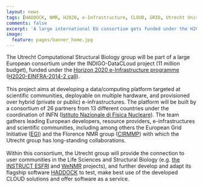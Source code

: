 ```yaml
---
layout: news
tags: [HADDOCK, NMR, H2020, e-Infrastructure, CLOUD, GRID, Utrecht University]
comments: false
excerpt: 'A large international EU consortium gets funded under the H2020 eInfrastructure programme to develop CLOUD eScience solutions.'
image:
  feature: pages/banner_home.jpg
---
```

The Utrecht Computational Structural Biology group will be part of a large European consortium under the INDIGO-DataCLoud project (11 million budget), funded under the [Horizon 2020 e-Infrastructure programme](http://ec.europa.eu/programmes/horizon2020/en/h2020-section/european-research-infrastructures-including-e-infrastructures) ([H2020-EINFRA-2014-2 call](http://ec.europa.eu/research/participants/portal/desktop/en/opportunities/h2020/calls/h2020-einfra-2014-2.html)). 
<BR>
<BR>
This project aims at developing a data/computing platform targeted at scientific communities, deployable on multiple hardware, and provisioned over hybrid (private or public) e-infrastructures. The platform will be built by a consortium of 26 partners from 13 different countries under the coordination of INFN ([Istituto Nazionale di Fisica Nucleare](http://www.infn.it)). The team gathers leading European developers, resource providers, e-infrastructures and scientific communities, including among others the European Grid Initiative ([EGI](http://www.egi.eu)) and the Florence NMR group ([CIRMMP](http://www.cerm.unifi.it)) with which the Utrecht group has long-standing collaborations.
<BR>
<BR>
Within this consortium, the Utrecht group will provide the connection to user communities in the Life Sciences and Structural Biology (e.g. [the INSTRUCT ESFRI](http://structuralbiology.eu) and [WeNMR](http://wwww.wenmr.eu) projects), and further develop and adapt its flagship software [HADDOCK](http://www.bonvinlab.org/software) to test, make best use of the developed CLOUD solutions and offer software as a service.
